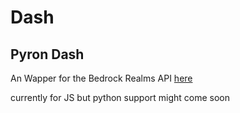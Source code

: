 # Dash
## Pyron Dash

An Wapper for the Bedrock Realms API [here](https://www.postman.com/LucienHH/workspace/bedrock-realms)

currently for JS but python support might come soon